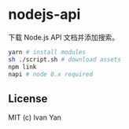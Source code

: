 # nodejs-api

下载 Node.js API 文档并添加搜索。

```sh
yarn # install modules
sh ./script.sh # download assets
npm link
napi # node 8.x required
```

## License

MIT (c) Ivan Yan
